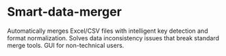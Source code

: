 # Smart-data-merger
Automatically merges Excel/CSV files with intelligent key detection and format normalization. Solves data inconsistency issues that break standard merge tools. GUI for non-technical users.
